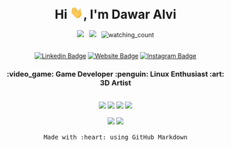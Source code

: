 <h1 align="center">Hi <img src="https://raw.githubusercontent.com/DawarAlvi/DawarAlvi/main/img/Hi.gif" width="30px">, I'm Dawar Alvi </h1>

<div align="center">
  <img src="https://img.shields.io/badge/Focus-Game%20Dev-blue" /> &nbsp;
  <img src="https://img.shields.io/badge/Live in-Kashmir-blue" /> &nbsp;
  <img src="https://komarev.com/ghpvc/?username=DawarAlvi&color=blue" alt="watching_count" />
</div>

<br />



<div align="center">
  
  [![Linkedin Badge](https://img.shields.io/badge/-LinkedIn-blue?style=flat-square&logo=Linkedin&logoColor=white&link=https://www.linkedin.com/in/dawar-alvi-658217205/)](https://www.linkedin.com/in/dawar-alvi-658217205/)
  [![Website Badge](https://img.shields.io/badge/-Website-black?style=flat-square&logo=Qiskit&logoColor=white&link=https://dawaralvi.netlify.app/)](https://dawaralvi.netlify.app/)
  [![Instagram Badge](https://img.shields.io/badge/-Instagram-C13584?style=flat-square&logo=Instagram&logoColor=white&link=https://www.linkedin.com/in/dawar-alvi-658217205/)](https://www.instagram.com/syed_dawar_alvi)
  
</div>

<h3 align="center">:video_game: Game Developer  :penguin: Linux Enthusiast  :art: 3D Artist </h3>

<br />

<div align="center"> 
  <img src="https://img.shields.io/badge/Unity-000000?style=for-the-badge&logo=unity&logoColor=white">
  <img src="https://img.shields.io/badge/SDL2-001651?style=for-the-badge&logo=c%2B%2B&logoColor=white">
  <img src="https://img.shields.io/badge/Godot-53a4e0?style=for-the-badge&logo=godot&logoColor=white">
  <img src="https://img.shields.io/badge/Roblox-101113?style=for-the-badge&logo=roblox&logoColor=white">
</div>

<br />

<div align="center"> 
  <img src="https://img.shields.io/badge/Arch Linux-1793D1?style=for-the-badge&logo=archlinux&logoColor=white">
  <img src="https://img.shields.io/badge/Blender-E34F26?style=for-the-badge&logo=blender&logoColor=white">
</div>

<br />

<div align="center"><samp>Made with :heart: using GitHub Markdown</samp></div>
